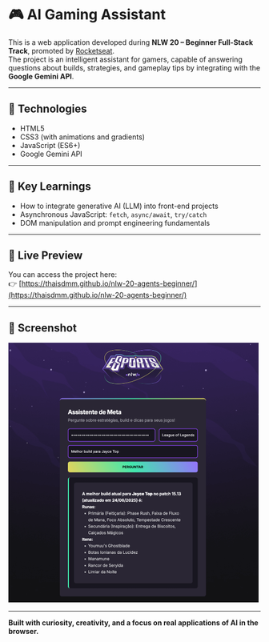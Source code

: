 # 🎮 AI Gaming Assistant

This is a web application developed during **NLW 20 – Beginner Full-Stack Track**, promoted by [Rocketseat](https://rocketseat.com.br/).  
The project is an intelligent assistant for gamers, capable of answering questions about builds, strategies, and gameplay tips by integrating with the **Google Gemini API**.

---

## 🚀 Technologies

- HTML5
- CSS3 (with animations and gradients)
- JavaScript (ES6+)
- Google Gemini API

---

## 🧠 Key Learnings

- How to integrate generative AI (LLM) into front-end projects
- Asynchronous JavaScript: `fetch`, `async/await`, `try/catch`
- DOM manipulation and prompt engineering fundamentals

---

## 🔗 Live Preview

You can access the project here:  
👉 [https://thaisdmm.github.io/nlw-20-agents-beginner/](https://thaisdmm.github.io/nlw-20-agents-beginner/)

---

## 📸 Screenshot

<img src="./assets/assistente_de_metas.png" width="500" alt="App Screenshot">

---

**Built with curiosity, creativity, and a focus on real applications of AI in the browser.**
